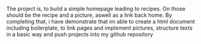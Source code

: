 The project is, to build a simple homepage leading to recipes. On those should be the recipe and a picture, aswell as a link back home. By completing that, i have demonstrate that im able to create a html document including boilerplate, to link pages and implement pictures, structure texts in a basic way and push projects into my github repository